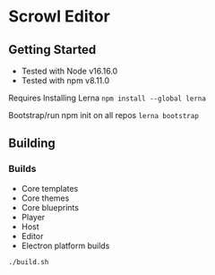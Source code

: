 # Scrowl Editor

## Getting Started
- Tested with Node v16.16.0
- Tested with npm v8.11.0

Requires Installing Lerna
```npm install --global lerna```

Bootstrap/run npm init on all repos
```lerna bootstrap```

## Building
### Builds
- Core templates
- Core themes
- Core blueprints
- Player
- Host
- Editor
- Electron platform builds

```./build.sh```
